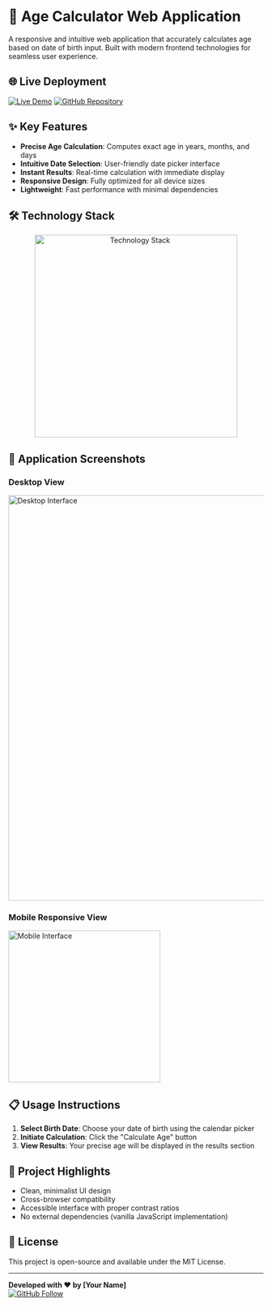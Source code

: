 # 📅 Age Calculator Web Application

A responsive and intuitive web application that accurately calculates age based on date of birth input. Built with modern frontend technologies for seamless user experience.

## 🌐 Live Deployment

[![Live Demo](https://img.shields.io/badge/Live_Demo-00C7B7?style=for-the-badge&logo=netlify&logoColor=white)](https://age-01.netlify.app/)
[![GitHub Repository](https://img.shields.io/badge/Source_Code-181717?style=for-the-badge&logo=github&logoColor=white)](https://github.com/amdadislam01/Age-generator-app)

## ✨ Key Features

- **Precise Age Calculation**: Computes exact age in years, months, and days
- **Intuitive Date Selection**: User-friendly date picker interface
- **Instant Results**: Real-time calculation with immediate display
- **Responsive Design**: Fully optimized for all device sizes
- **Lightweight**: Fast performance with minimal dependencies

## 🛠 Technology Stack

<p align="center">
  <img src="https://skillicons.dev/icons?i=html,css,js,netlify,github" alt="Technology Stack" width="400"/>
</p>

## 📸 Application Screenshots

### Desktop View
<img src="https://i.postimg.cc/fRn5jcHc/screenshot-2025-07-17-11-28-21.png" alt="Desktop Interface" width="800"/>

### Mobile Responsive View
<img src="https://i.postimg.cc/sfMtTJJq/screenshot-2025-07-17-11-28-49.png" alt="Mobile Interface" width="300"/>

## 📋 Usage Instructions

1. **Select Birth Date**: Choose your date of birth using the calendar picker
2. **Initiate Calculation**: Click the "Calculate Age" button
3. **View Results**: Your precise age will be displayed in the results section

## 🚀 Project Highlights

- Clean, minimalist UI design
- Cross-browser compatibility
- Accessible interface with proper contrast ratios
- No external dependencies (vanilla JavaScript implementation)

## 📄 License

This project is open-source and available under the MIT License.

---

**Developed with ❤️ by [Your Name]**  
[![GitHub Follow](https://img.shields.io/github/followers/amdadislam01?style=social)](https://github.com/amdadislam01)
